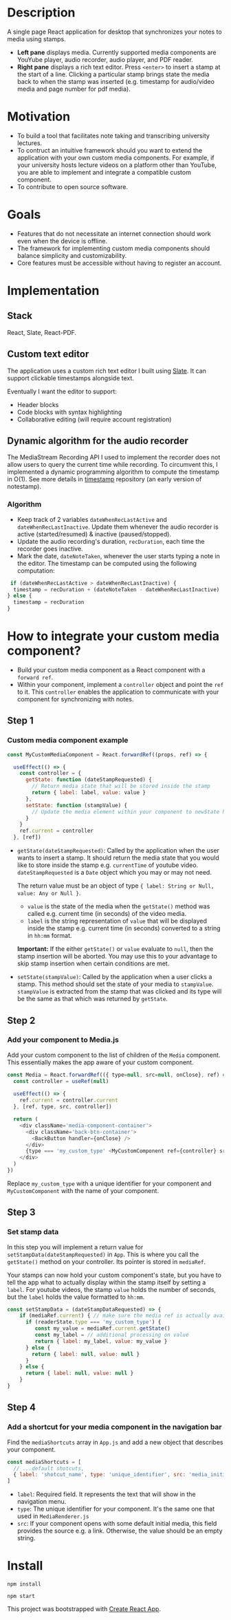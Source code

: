# Description
A single page React application for desktop that synchronizes your notes to media using stamps. 

- **Left pane** displays media. Currently supported media components are YouYube player, audio recorder, audio player, and PDF reader.
- **Right pane** displays a rich text editor. Press `<enter>` to insert a stamp at the start of a line. Clicking a particular stamp brings state the media back to when the stamp was inserted (e.g. timestamp for audio/video media and page number for pdf media).

# Motivation
- To build a tool that facilitates note taking and transcribing university lectures.
- To contruct an intuitive framework should you want to extend the application with your own custom media components. For example, if your university hosts lecture videos on a platform other than YouTube, you are able to implement and integrate a compatible custom component.
- To contribute to open source software.

# Goals 
- Features that do not necessitate an internet connection should work even when the device is offline.
- The framework for implementing custom media components should balance simplicity and customizability.
- Core features must be accessible without having to register an account.

# Implementation
## Stack
React, Slate, React-PDF.

## Custom text editor
The application uses a custom rich text editor I built using [Slate](https://docs.slatejs.org/). It can support clickable timestamps alongside text.

Eventually I want the editor to support:
- Header blocks
- Code blocks with syntax highlighting
- Collaborative editing (will require account registration)

## Dynamic algorithm for the audio recorder 
The MediaStream Recording API I used to implement the recorder does not allow users to query the current time while recording. To circumvent this, 
I implemented a dynamic programming algorithm to compute the timestamp in O(1). See more details in [timestamp](https://github.com/fortyoneplustwo/timestamp)
repository (an early version of notestamp).

### Algorithm
  - Keep track of 2 variables `dateWhenRecLastActive` and `dateWhenRecLastInactive`. Update them whenever the audio recorder is active (started/resumed) & inactive (paused/stopped).
  - Update the audio recording's duration, `recDuration`, each time the recorder goes inactive.
  - Mark the date, `dateNoteTaken`, whenever the user starts typing a note in the editor. The timestamp can be computed using the following computation:

  ```javascript
   if (dateWhenRecLastActive > dateWhenRecLastInactive) {
    timestamp = recDuration + (dateNoteTaken - dateWhenRecLastInactive)
  } else {
    timestamp = recDuration
  }
   ```

# How to integrate your custom media component?
- Build your custom media component as a React component with a `forward ref`.
- Within your component, implement a `controller` object and point the `ref` to it. This `controller` enables the application to communicate with your component for synchronizing with notes.

## Step 1
### Custom media component example

```javascript
const MyCustomMediaComponent = React.forwardRef((props, ref) => {

  useEffect(() => {
    const controller = {
      getState: function (dateStampRequested) {
        // Return media state that will be stored inside the stamp
        return { label: label, value: value }
      },
      setState: function (stampValue) {
        // Update the media element within your component to newState here
      }
    } 
    ref.current = controller
  }, [ref])
```
- `getState(dateStampRequested)`: Called by the application when the user wants to insert a stamp. It should return the media state that you would like to store inside the stamp e.g. `currentTime` of youtube video. `dateStampRequested` is a `Date` object which you may or may not need.

  The return value must be an object of type `{ label: String or Null, value: Any or Null }`.
  - `value` is the state of the media when the `getState()` method was called e.g. current time (in seconds) of the video media.
  - `label` is the string representation of `value` that will be displayed inside the stamp e.g. current time (in seconds) converted to a string in `hh:mm` format.

  **Important:** If the either `getState()` or `value` evaluate to `null`, then the stamp insertion will be aborted. You may use this to your advantage to skip stamp insertion when certain conditions are met.
  
- `setState(stampValue)`: Called by the application when a user clicks a stamp. This method should set the state of your media to `stampValue`. `stampValue` is extracted from the stamp that was clicked and its type will be the same as that which was returned by `getState`.

## Step 2
### Add your component to Media.js
Add your custom component to the list of children of the `Media` component. This essentially makes the app aware of your custom component.

```javascript
const Media = React.forwardRef(({ type=null, src=null, onClose}, ref) => {
  const controller = useRef(null)
  
  useEffect(() => {
    ref.current = controller.current
  }, [ref, type, src, controller])

  return (
    <div className='media-component-container'>
      <div className='back-btn-container'>
        <BackButton handler={onClose} />
      </div>
      {type === 'my_custom_type' <MyCustomComponent ref={controller} src={src} />}
    </div>
  )
})
```
Replace `my_custom_type` with a unique identifier for your component and `MyCustomComponent` with the name of your component.

## Step 3
### Set stamp data
In this step you will implement a return value for `setStampData(dateStampRequested)` in `App`. This is where you call the `getState()` method on your controller. Its pointer is stored in `mediaRef`.

Your stamps can now hold your custom component's state, but you have to tell the app what to actually display within the stamp itself by setting a `label`. For youtube videos, the stamp `value` holds the number of seconds, but the `label` holds the value formatted to `hh:mm`.

```javascript
const setStampData = (dateStampDataRequested) => { 
    if (mediaRef.current) { // make sure the media ref is actually available  
      if (readerState.type === 'my_custom_type') {
         const my_value = mediaRef.current.getState()
         const my_label = // additional processing on value
         return { label: my_label, value: my_value }
      } else {
        return { label: null, value: null }
      }
    } else {
      return { label: null, value: null }
    }
}
```

## Step 4
### Add a shortcut for your media component in the navigation bar
Find the `mediaShortcuts` array in `App.js` and add a new object that describes your component.

``` javascript
const mediaShortcuts = [
  // ...default shotcuts,
  { label: 'shotcut_name', type: 'unique_identifier', src: 'media_initial_source' }
]
```
- `label`: Required field. It represents the text that will show in the navigation menu.
- `type`: The unique identifier for your component. It's the same one that used in `MediaRenderer.js`
- `src`: If your component opens with some default initial media, this field provides the source e.g. a link. Otherwise, the value should be an empty string.

# Install
`npm install`

`npm start`

This project was bootstrapped with [Create React App](https://github.com/facebook/create-react-app).


